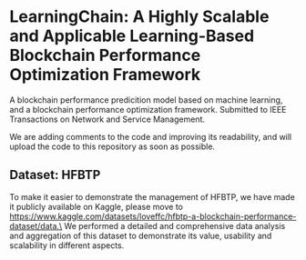 # LearningChain: A Highly Scalable and Applicable Learning-Based Blockchain Performance Optimization Framework
A blockchain performance predicition model based on machine learning, and a blockchain performance optimization framework. Submitted to IEEE Transactions on Network and Service Management.

We are adding comments to the code and improving its readability, and will upload the code to this repository as soon as possible.

## Dataset: HFBTP
To make it easier to demonstrate the management of HFBTP, we have made it publicly available on Kaggle, please move to https://www.kaggle.com/datasets/loveffc/hfbtp-a-blockchain-performance-dataset/data.\
We performed a detailed and comprehensive data analysis and aggregation of this dataset to demonstrate its value, usability and scalability in different aspects.
